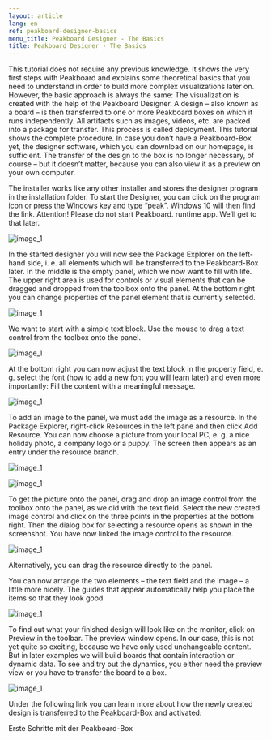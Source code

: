 ```yaml
---
layout: article
lang: en
ref: peakboard-designer-basics
menu_title: Peakboard Designer - The Basics
title: Peakboard Designer - The Basics
---
```



This tutorial does not require any previous knowledge. It shows the very first steps with Peakboard and explains some theoretical basics that you need to understand in order to build more complex visualizations later on. However, the basic approach is always the same: The visualization is created with the help of the Peakboard Designer. A design – also known as a board – is then transferred to one or more Peakboard boxes on which it runs independently. All artifacts such as images, videos, etc. are packed into a package for transfer. This process is called deployment. This tutorial shows the complete procedure. In case you don’t have a Peakboard-Box yet, the designer software, which you can download on our homepage, is sufficient. The transfer of the design to the box is no longer necessary, of course – but it doesn’t matter, because you can also view it as a preview on your own computer.

The installer works like any other installer and stores the designer program in the installation folder. To start the Designer, you can click on the program icon or press the Windows key and type “peak”. Windows 10 will then find the link. Attention! Please do not start Peakboard. runtime app. We’ll get to that later.

![image_1](/assets/images/TutorialBasics01.png)

In the started designer you will now see the Package Explorer on the left-hand side, i. e. all elements which will be transferred to the Peakboard-Box later. In the middle is the empty panel, which we now want to fill with life. The upper right area is used for controls or visual elements that can be dragged and dropped from the toolbox onto the panel. At the bottom right you can change properties of the panel element that is currently selected.

![image_1](/assets/images/TutorialBasics02.png)

We want to start with a simple text block. Use the mouse to drag a text control from the toolbox onto the panel.

![image_1](/assets/images/TutorialBasics03.png)

At the bottom right you can now adjust the text block in the property field, e. g. select the font (how to add a new font you will learn later) and even more importantly: Fill the content with a meaningful message.

![image_1](/assets/images/TutorialBasics04.png)

To add an image to the panel, we must add the image as a resource. In the Package Explorer, right-click Resources in the left pane and then click Add Resource. You can now choose a picture from your local PC, e. g. a nice holiday photo, a company logo or a puppy. The screen then appears as an entry under the resource branch.


![image_1](/assets/images/TutorialBasics05.png)

![image_1](/assets/images/TutorialBasics06.png)

To get the picture onto the panel, drag and drop an image control from the toolbox onto the panel, as we did with the text field. Select the new created image control and click on the three points in the properties at the bottom right. Then the dialog box for selecting a resource opens as shown in the screenshot. You have now linked the image control to the resource.



![image_1](/assets/images/TutorialBasics07.png)

Alternatively, you can drag the resource directly to the panel.

You can now arrange the two elements – the text field and the image – a little more nicely. The guides that appear automatically help you place the items so that they look good.

![image_1](/assets/images/TutorialBasics08.png)



To find out what your finished design will look like on the monitor, click on Preview in the toolbar. The preview window opens. In our case, this is not yet quite so exciting, because we have only used unchangeable content. But in later examples we will build boards that contain interaction or dynamic data. To see and try out the dynamics, you either need the preview view or you have to transfer the board to a box.

![image_1](/assets/images/TutorialBasics09.png)

Under the following link you can learn more about how the newly created design is transferred to the Peakboard-Box and activated:



Erste Schritte mit der Peakboard-Box
